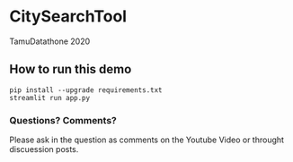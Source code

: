 # CitySearchTool
TamuDatathone 2020


## How to run this demo
```
pip install --upgrade requirements.txt
streamlit run app.py
```

### Questions? Comments?

Please ask in the question as comments on the Youtube Video or throught discuession posts.